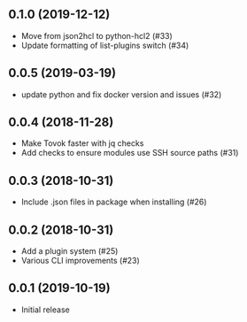 0.1.0 (2019-12-12)
------------------

* Move from json2hcl to python-hcl2 (#33)
* Update formatting of list-plugins switch (#34)

0.0.5 (2019-03-19)
------------------

* update python and fix docker version and issues (#32)

0.0.4 (2018-11-28)
------------------

* Make Tovok faster with jq checks
* Add checks to ensure modules use SSH source paths (#31)

0.0.3 (2018-10-31)
------------------

* Include .json files in package when installing (#26)

0.0.2 (2018-10-31)
------------------

* Add a plugin system (#25)
* Various CLI improvements (#23)

0.0.1 (2019-10-19)
------------------

* Initial release

